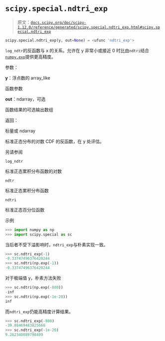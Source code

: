 # `scipy.special.ndtri_exp`

> 原文：[`docs.scipy.org/doc/scipy-1.12.0/reference/generated/scipy.special.ndtri_exp.html#scipy.special.ndtri_exp`](https://docs.scipy.org/doc/scipy-1.12.0/reference/generated/scipy.special.ndtri_exp.html#scipy.special.ndtri_exp)

```py
scipy.special.ndtri_exp(y, out=None) = <ufunc 'ndtri_exp'>
```

`log_ndtr`的反函数与 x 的关系。允许在 y 非常小或接近 0 时比由`ndtri`结合[`numpy.exp`](https://numpy.org/devdocs/reference/generated/numpy.exp.html#numpy.exp "(在 NumPy v2.0.dev0 中)")提供更高精度。

参数：

**y**：浮点数的 array_like

函数参数

**out**：ndarray，可选

函数结果的可选输出数组

返回：

标量或 ndarray

标准正态分布的对数 CDF 的反函数，在 y 处评估。

另请参阅

`log_ndtr`

标准正态累积分布函数的对数

`ndtr`

标准正态累积分布函数

`ndtri`

标准正态百分位函数

示例

```py
>>> import numpy as np
>>> import scipy.special as sc 
```

当后者不受下溢影响时，`ndtri_exp`与朴素实现一致。

```py
>>> sc.ndtri_exp(-1)
-0.33747496376420244
>>> sc.ndtri(np.exp(-1))
-0.33747496376420244 
```

对于极端值 y，朴素方法失败

```py
>>> sc.ndtri(np.exp(-800))
-inf
>>> sc.ndtri(np.exp(-1e-20))
inf 
```

而`ndtri_exp`仍能高精度计算结果。

```py
>>> sc.ndtri_exp(-800)
-39.88469483825668
>>> sc.ndtri_exp(-1e-20)
9.262340089798409 
```
